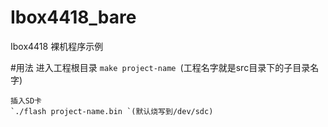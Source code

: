 # Ibox4418_bare
Ibox4418 裸机程序示例

#用法
    进入工程根目录
    `make project-name `(工程名字就是src目录下的子目录名字)

    插入SD卡
    `./flash project-name.bin `(默认烧写到/dev/sdc)

